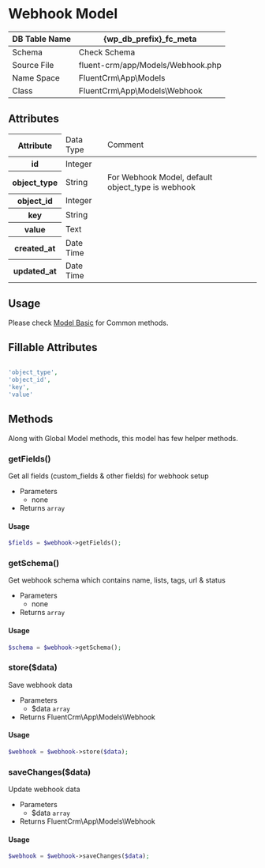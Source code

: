 # Webhook Model

| DB Table Name | {wp_db_prefix}_fc_meta                                                   |
|---------------|--------------------------------------------------------------------------|
| Schema        | <a :href="$withBase('/database/#fc-subscribers-table')">Check Schema</a> |
| Source File   | fluent-crm/app/Models/Webhook.php                                        |
| Name Space    | FluentCrm\App\Models                                                     |
| Class         | FluentCrm\App\Models\Webhook                                             |

## Attributes
<table class="nowrap">
   <thead>
      <tr>
         <th>Attribute</th>
         <td>Data Type</td>
         <td>Comment</td>
      </tr>
   </thead>
   <tbody>
      <tr>
         <th>id</th>
         <td>Integer</td>
         <td></td>
      </tr>
      <tr>
         <th>object_type</th>
         <td>String</td>
         <td>For Webhook Model, default object_type is webhook</td>
      </tr>
      <tr>
         <th>object_id</th>
         <td>Integer</td>
         <td></td>
      </tr>
      <tr>
         <th>key</th>
         <td>String</td>
         <td></td>
      </tr>
      <tr>
         <th>value</th>
         <td>Text</td>
         <td></td>
      </tr>
      <tr>
         <th>created_at</th>
         <td>Date Time</td>
         <td></td>
      </tr>
      <tr>
         <th>updated_at</th>
         <td>Date Time</td>
         <td></td>
      </tr>
   </tbody>
</table>

## Usage

Please check <a href="/database/models/">Model Basic</a> for Common methods.


## Fillable Attributes

```php

'object_type',
'object_id',
'key',
'value'
```


## Methods
Along with Global Model methods, this model has few helper methods.

### getFields()
Get all fields (custom_fields & other fields) for webhook setup 

- Parameters
  - none
- Returns `array`

#### Usage
```php 
$fields = $webhook->getFields();
```

### getSchema()
Get webhook schema which contains name, lists, tags, url & status

- Parameters
  - none 
- Returns `array`

#### Usage
```php 
$schema = $webhook->getSchema();
```

### store($data)
Save webhook data 

- Parameters
  - $data `array`
- Returns FluentCrm\App\Models\Webhook

#### Usage
```php 
$webhook = $webhook->store($data);
```

### saveChanges($data)
Update webhook data

- Parameters
  - $data `array`
- Returns FluentCrm\App\Models\Webhook

#### Usage
```php 
$webhook = $webhook->saveChanges($data);
```